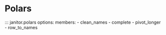 # Polars

::: janitor.polars
    options:
      members:
        - clean_names
        - complete
        - pivot_longer
        - row_to_names
